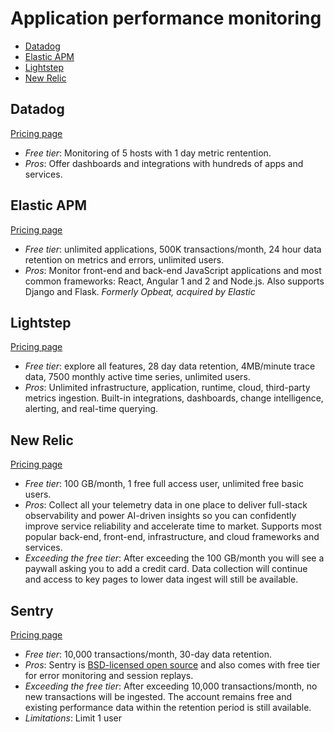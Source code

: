# Application performance monitoring

<!-- TOC depthFrom:2 -->

- [Datadog](#datadog)
- [Elastic APM](#elastic-apm)
- [Lightstep](#lightstep)
- [New Relic](#new-relic)

<!-- /TOC -->

## Datadog

[Pricing page](https://www.datadoghq.com/pricing/)

* *Free tier*: Monitoring of 5 hosts with 1 day metric rentention.
* *Pros*: Offer dashboards and integrations with hundreds of apps and services.

## Elastic APM

[Pricing page](https://www.elastic.co/apm)

* *Free tier*: unlimited applications, 500K transactions/month, 24 hour data retention on metrics and errors, unlimited users.
* *Pros*: Monitor front-end and back-end JavaScript applications and most common frameworks: React, Angular 1 and 2 and Node.js. Also supports Django and Flask.
*Formerly Opbeat, acquired by Elastic*

## Lightstep

[Pricing page](https://lightstep.com/pricing)

* *Free tier*: explore all features, 28 day data retention, 4MB/minute trace data, 7500 monthly active time series, unlimited users.
* *Pros*: Unlimited infrastructure, application, runtime, cloud, third-party metrics ingestion.  Built-in integrations, dashboards, change intelligence, alerting, and real-time querying.

## New Relic

[Pricing page](https://newrelic.com/pricing)

* *Free tier*: 100 GB/month, 1 free full access user, unlimited free basic users.
* *Pros*: Collect all your telemetry data in one place to deliver full-stack observability and power AI-driven insights so you can confidently improve service reliability and accelerate time to market. Supports most popular back-end, front-end, infrastructure, and cloud frameworks and services.
* *Exceeding the free tier*: After exceeding the 100 GB/month you will see a paywall asking you to add a credit card. Data collection will continue and access to key pages to lower data ingest will still be available.

## Sentry

[Pricing page](https://sentry.io/pricing/)

* *Free tier*: 10,000 transactions/month, 30-day data retention.
* *Pros*: Sentry is [BSD-licensed open source](https://github.com/getsentry/sentry) and also comes with free tier for error monitoring and session replays.
* *Exceeding the free tier*: After exceeding 10,000 transactions/month, no new transactions will be ingested. The account remains free and existing performance data within the retention period is still available.
* *Limitations*: Limit 1 user
